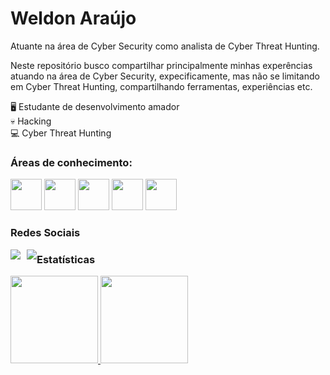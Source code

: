 <h1>Weldon Araújo</h1>

Atuante na área de Cyber Security como analista de Cyber Threat Hunting.

Neste repositório busco compartilhar principalmente minhas experências atuando na área de Cyber Security, expecificamente, mas não se limitando em Cyber Threat Hunting, compartilhando ferramentas, experiências etc.

<div style="display: inline">
  
🖥️ Estudante de desenvolvimento amador<br />
💀 Hacking<br />
💻 Cyber Threat Hunting<br />

</div>

<h3>Áreas de conhecimento:</h3>

<div style="display: inline">
  
  <img width='50' height='50' src="https://cdn.jsdelivr.net/gh/devicons/devicon/icons/python/python-original.svg" />
  <img width='50' height='50' src="https://cdn.jsdelivr.net/gh/devicons/devicon/icons/bash/bash-original.svg" />
  <img width='50' height='50' src="https://cdn.jsdelivr.net/gh/devicons/devicon/icons/html5/html5-original.svg" />
  <img width='50' height='50' src="https://cdn.jsdelivr.net/gh/devicons/devicon/icons/docker/docker-original.svg" />
  <img width='50' height='50' src="https://cdn.jsdelivr.net/gh/devicons/devicon/icons/linux/linux-original.svg" />
  
  
</div>

<h3>Redes Sociais</h3>

<div>
<!-- Redes Sociais -->
<a href="https://br.linkedin.com/in/weldon-araujo-01" style="float: left; margin-right: 10px;">
    <img src="https://img.shields.io/badge/linkedin-%230077B5.svg?style=for-the-badge&logo=linkedin&logoColor=white">
</a>

<a href="https://medium.com/@weldon_araujo" style="float: left;">
    <img src="https://img.shields.io/badge/Medium-12100E?style=for-the-badge&logo=medium&logoColor=white">
</a>

</div>

<h3></h3>

<h3>Estatísticas</h3>

<!-- Estatisticas -->
<div>
<a href="https://github.com/weldon-araujo">
<img loading="lazy" height="140em" src="https://github-readme-stats.vercel.app/api/top-langs/?username=weldon-araujo&layout=compact&langs_count=7&theme=dracula"/>
<img loading="lazy" height="140em" src="https://github-readme-stats.vercel.app/api?username=weldon-araujo&show_icons=true&theme=dracula&include_all_commits=true&count_private=true"/>
</div>

